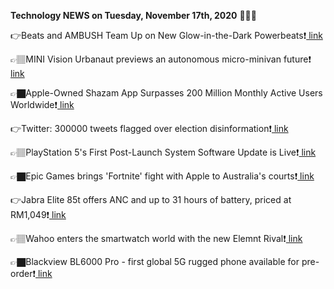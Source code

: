<b>Technology NEWS on Tuesday, November 17th, 2020</b> 📡📡📡 

👉Beats and AMBUSH Team Up on New Glow-in-the-Dark Powerbeats❗️<a href='https://techblock.club/?p=8311'> link</a>

👉🏽MINI Vision Urbanaut previews an autonomous micro-minivan future❗️<a href='https://techblock.club/?p=8313'> link</a>

👉🏿Apple-Owned Shazam App Surpasses 200 Million Monthly Active Users Worldwide❗️<a href='https://techblock.club/?p=8315'> link</a>

👉Twitter: 300000 tweets flagged over election disinformation❗️<a href='https://techblock.club/?p=8317'> link</a>

👉🏽PlayStation 5's First Post-Launch System Software Update is Live❗️<a href='https://techblock.club/?p=8319'> link</a>

👉🏿Epic Games brings 'Fortnite' fight with Apple to Australia's courts❗️<a href='https://techblock.club/?p=8321'> link</a>

👉Jabra Elite 85t offers ANC and up to 31 hours of battery, priced at RM1,049❗️<a href='https://techblock.club/?p=8323'> link</a>

👉🏽Wahoo enters the smartwatch world with the new Elemnt Rival❗️<a href='https://techblock.club/?p=8325'> link</a>

👉🏿Blackview BL6000 Pro - first global 5G rugged phone available for pre-order❗️<a href='https://techblock.club/?p=8327'> link</a>

